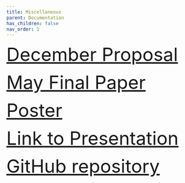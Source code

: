 ```yaml
---
title: Miscellaneous
parent: Documentation
has_children: false
nav_order: 1
---
```

<p>
<font size="10">
<a href="december_doc.pdf">December Proposal</a> 
</font>
</p>

<p>
<font size="10">
<a href="may_doc.pdf">May Final Paper</a> 
</font>
</p>

<p>
<font size="10">
<a href="SusTech 2020 Poster Final.pdf">Poster</a> 
</font>
</p>

<p>
<font size="10">
  
<a href="https://docs.google.com/presentation/d/e/2PACX-1vSkpM_yCc49JTO5zRa8x3dMdDgFoh8z6g4rTmBqaZefHjEN8yGHA6hv54hSP9ox5MToDLDFbW3hARLi/pub?start=false&loop=false&delayms=3000">Link to Presentation</a>
</font>
</p>

<p>
<font size="10">
<a href="https://github.com/mcginnisa/UAV-Land-Recharge">GitHub repository</a>
</font>
</p>
